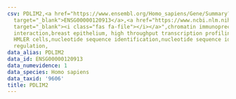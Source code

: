 ```yaml
---
csv: PDLIM2,<a href="https://www.ensembl.org/Homo_sapiens/Gene/Summary?db=core;g=ENSG00000120913"
  target="_blank">ENSG00000120913</a>,<a href="https://www.ncbi.nlm.nih.gov/pubmed/22863008"
  target="_blank"><i class="fas fa-file"></i></a>",chromatin immunoprecipitation assay,direct
  interaction,breast epithelium, high throughput transcription profiling by microarray,
  HMLER cells,nucleotide sequence identification,nucleotide sequence identification,transcriptional
  regulation,
data_alias: PDLIM2
data_id: ENSG00000120913
data_numevidence: 1
data_species: Homo sapiens
data_taxid: '9606'
title: PDLIM2
---
```

